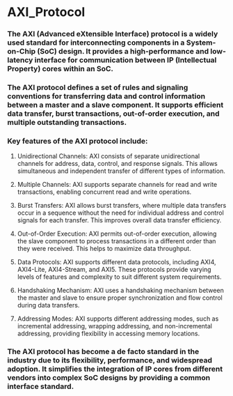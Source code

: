 # AXI_Protocol

### The AXI (Advanced eXtensible Interface) protocol is a widely used standard for interconnecting components in a System-on-Chip (SoC) design. It provides a high-performance and low-latency interface for communication between IP (Intellectual Property) cores within an SoC.

### The AXI protocol defines a set of rules and signaling conventions for transferring data and control information between a master and a slave component. It supports efficient data transfer, burst transactions, out-of-order execution, and multiple outstanding transactions.

### Key features of the AXI protocol include:

1. Unidirectional Channels: AXI consists of separate unidirectional channels for address, data, control, and response signals. This allows simultaneous and independent transfer of different types of information.

2. Multiple Channels: AXI supports separate channels for read and write transactions, enabling concurrent read and write operations.

3. Burst Transfers: AXI allows burst transfers, where multiple data transfers occur in a sequence without the need for individual address and control signals for each transfer. This improves overall data transfer efficiency.

4. Out-of-Order Execution: AXI permits out-of-order execution, allowing the slave component to process transactions in a different order than they were received. This helps to maximize data throughput.

5. Data Protocols: AXI supports different data protocols, including AXI4, AXI4-Lite, AXI4-Stream, and AXI5. These protocols provide varying levels of features and complexity to suit different system requirements.

6. Handshaking Mechanism: AXI uses a handshaking mechanism between the master and slave to ensure proper synchronization and flow control during data transfers.

7. Addressing Modes: AXI supports different addressing modes, such as incremental addressing, wrapping addressing, and non-incremental addressing, providing flexibility in accessing memory locations.

### The AXI protocol has become a de facto standard in the industry due to its flexibility, performance, and widespread adoption. It simplifies the integration of IP cores from different vendors into complex SoC designs by providing a common interface standard.